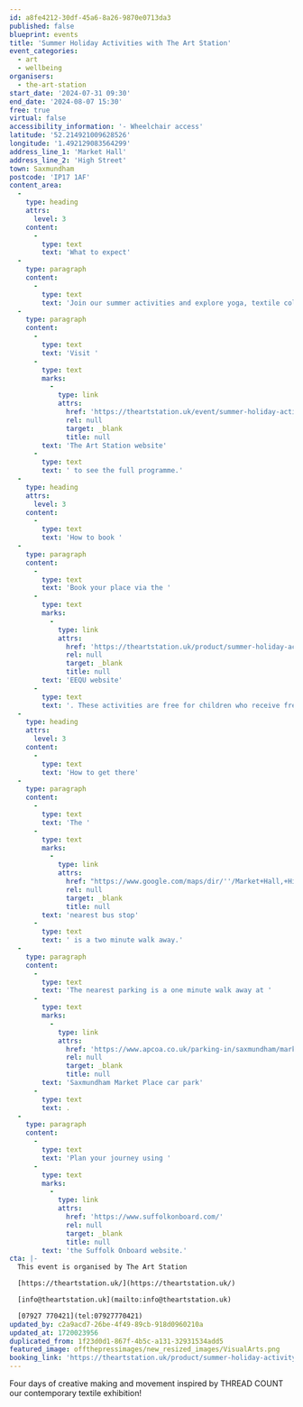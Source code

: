 ```yaml
---
id: a8fe4212-30df-45a6-8a26-9870e0713da3
published: false
blueprint: events
title: 'Summer Holiday Activities with The Art Station'
event_categories:
  - art
  - wellbeing
organisers:
  - the-art-station
start_date: '2024-07-31 09:30'
end_date: '2024-08-07 15:30'
free: true
virtual: false
accessibility_information: '- Wheelchair access'
latitude: '52.214921009628526'
longitude: '1.492129083564299'
address_line_1: 'Market Hall'
address_line_2: 'High Street'
town: Saxmundham
postcode: 'IP17 1AF'
content_area:
  -
    type: heading
    attrs:
      level: 3
    content:
      -
        type: text
        text: 'What to expect'
  -
    type: paragraph
    content:
      -
        type: text
        text: 'Join our summer activities and explore yoga, textile collage, clay crafts, dance and more. Lunch, snacks and refreshments included!'
  -
    type: paragraph
    content:
      -
        type: text
        text: 'Visit '
      -
        type: text
        marks:
          -
            type: link
            attrs:
              href: 'https://theartstation.uk/event/summer-holiday-activity-days/'
              rel: null
              target: _blank
              title: null
        text: 'The Art Station website'
      -
        type: text
        text: ' to see the full programme.'
  -
    type: heading
    attrs:
      level: 3
    content:
      -
        type: text
        text: 'How to book '
  -
    type: paragraph
    content:
      -
        type: text
        text: 'Book your place via the '
      -
        type: text
        marks:
          -
            type: link
            attrs:
              href: 'https://theartstation.uk/product/summer-holiday-activity-days/?archive=1'
              rel: null
              target: _blank
              title: null
        text: 'EEQU website'
      -
        type: text
        text: '. These activities are free for children who receive free school meals, and £30 per day for everyone else.'
  -
    type: heading
    attrs:
      level: 3
    content:
      -
        type: text
        text: 'How to get there'
  -
    type: paragraph
    content:
      -
        type: text
        text: 'The '
      -
        type: text
        marks:
          -
            type: link
            attrs:
              href: "https://www.google.com/maps/dir/''/Market+Hall,+High+St,+Saxmundham+IP17+1AF/@52.2144511,1.4911224,18.25z/data=!4m14!4m13!1m5!1m1!1s0x47d988e870db6707:0x63cd4bcf1f6071f7!2m2!1d1.491607!2d52.213299!1m5!1m1!1s0x47d98953de98b061:0x5dd727c5bce4789a!2m2!1d1.4920969!2d52.214806!3e2?entry=ttu"
              rel: null
              target: _blank
              title: null
        text: 'nearest bus stop'
      -
        type: text
        text: ' is a two minute walk away.'
  -
    type: paragraph
    content:
      -
        type: text
        text: 'The nearest parking is a one minute walk away at '
      -
        type: text
        marks:
          -
            type: link
            attrs:
              href: 'https://www.apcoa.co.uk/parking-in/saxmundham/market-place-saxmundham/'
              rel: null
              target: _blank
              title: null
        text: 'Saxmundham Market Place car park'
      -
        type: text
        text: .
  -
    type: paragraph
    content:
      -
        type: text
        text: 'Plan your journey using '
      -
        type: text
        marks:
          -
            type: link
            attrs:
              href: 'https://www.suffolkonboard.com/'
              rel: null
              target: _blank
              title: null
        text: 'the Suffolk Onboard website.'
cta: |-
  This event is organised by The Art Station

  [https://theartstation.uk/](https://theartstation.uk/)

  [info@theartstation.uk](mailto:info@theartstation.uk)

  [07927 770421](tel:07927770421)
updated_by: c2a9acd7-26be-4f49-89cb-918d0960210a
updated_at: 1720023956
duplicated_from: 1f23d0d1-867f-4b5c-a131-32931534add5
featured_image: offthepressimages/new_resized_images/VisualArts.png
booking_link: 'https://theartstation.uk/product/summer-holiday-activity-days/?archive=1'
---
```

Four days of creative making and movement inspired by THREAD COUNT our contemporary textile exhibition!